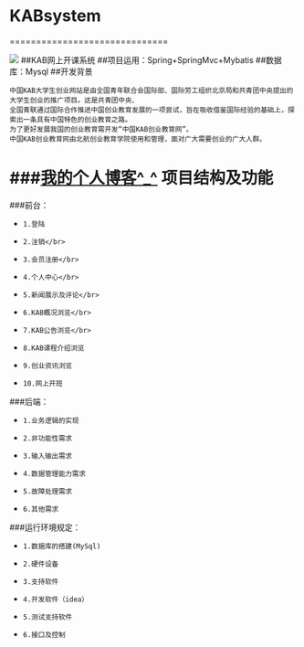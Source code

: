 # KABsystem
 ==============================
 
 ![](http://www.qnhh.org/data/attachment/201306/20130629123324_43.jpg)
##KAB网上开课系统
##项目运用：Spring+SpringMvc+Mybatis
##数据库：Mysql
##开发背景

    中国KAB大学生创业网站是由全国青年联合会国际部、国际劳工组织北京局和共青团中央提出的大学生创业的推广项目。这是共青团中央、    
    全国青联通过国际合作推进中国创业教育发展的一项尝试，旨在吸收借鉴国际经验的基础上，探索出一条具有中国特色的创业教育之路。
    为了更好发展我国的创业教育需开发“中国KAB创业教育网”。
    中国KAB创业教育网由北航创业教育学院使用和管理，面对广大需要创业的广大人群。
###[我的个人博客^_^](http://blog.csdn.net/sinat_36183608 "my blog") 
项目结构及功能
================================
###前台：
*     1.登陆       
*     2.注销</br>
*     3.会员注册</br>
*     4.个人中心</br> 
*     5.新闻展示及评论</br>
*     6.KAB概况浏览</br>
*     7.KAB公告浏览</br>
*     8.KAB课程介绍浏览
*     9.创业资讯浏览
*     10.网上开班

###后端：
*     1.业务逻辑的实现
*     2.非功能性需求
*     3.输入输出需求
*     4.数据管理能力需求
*     5.故障处理需求
*     6.其他需求

###运行环境规定： 
*     1.数据库的搭建(MySql)
*     2.硬件设备
*     3.支持软件
*     4.开发软件（idea）
*     5.测试支持软件
*     6.接口及控制
